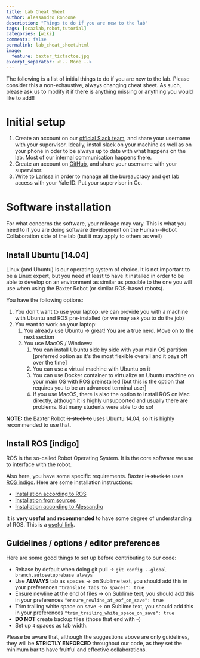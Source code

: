 ```yaml
---
title: Lab Cheat Sheet
author: Alessandro Roncone
description: "Things to do if you are new to the lab"
tags: [scazlab,robot,tutorial]
categories: [wiki]
comments: false
permalink: lab_cheat_sheet.html
image:
  feature: baxter_tictactoe.jpg
excerpt_separator: <!-- More -->
---
```


The following is a list of initial things to do if you are new to the lab. Please consider this a non-exhaustive, always changing cheat sheet. As such, please ask us to modify it if there is anything missing or anything you would like to add!!

<!-- More -->

# Initial setup

 1. Create an account on our [official Slack team](scazlab.slack.com), and share your username with your supervisor. Ideally, install slack on your machine as well as on your phone in oder to be always up to date with what happens on the lab. Most of our internal communication happens there.
 2. Create an account on [GitHub](github.com), and share your username with your supervisor.
 3. Write to [Larissa](http://scazlab.yale.edu/people/larissa-hall) in order to manage all the bureaucracy and get lab access with your Yale ID. Put your supervisor in Cc.

# Software installation

For what concerns the software, your mileage may vary. This is what you need to if you are doing software development on the Human--Robot Collaboration side of the lab (but it may apply to others as well)

## Install Ubuntu [14.04]

Linux (and Ubuntu) is our operating system of choice. It is not important to be a Linux expert, but you need at least to have it installed in order to be able to develop on an environment as similar as possible to the one you will use when using the Baxter Robot (or similar ROS-based robots).

You have the following options:

1. You don't want to use your laptop: we can provide you with a machine with Ubuntu and ROS pre-installed (or we may ask you to do the job)
2. You want to work on your laptop:
    1. You already use Ubuntu → great! You are a true nerd. Move on to the next section
    2. You use MacOS / Windows:
        1. You can install Ubuntu side by side with your main OS partition [preferred option as it's the most flexible overall and it pays off over the time]
        2. You can use a virtual machine with Ubuntu on it
        3. You can use Docker container to virtualize an Ubuntu machine on your main OS with ROS preinstalled [but this is the option that requires you to be an advanced terminal user]
        4. If you use MacOS, there is also the option to install ROS on Mac directly, although it is highly unsupported and usually there are problems. But many students were able to do so!

**NOTE:** the Baxter Robot ~~is stuck to~~ uses Ubuntu 14.04, so it is highly recommended to use that.

## Install ROS [indigo]

ROS is the so-called Robot Operating System. It is the core software we use to interface with the robot.

Also here, you have some specific requirements. Baxter ~~is stuck to~~ uses [ROS indigo](http://wiki.ros.org/indigo). Here are some installation instructions:

  - [Installation according to ROS](http://wiki.ros.org/indigo/Installation/Ubuntu)
  - [Installation from sources](http://wiki.ros.org/indigo/Installation/Source)
  - [Installation according to Alessandro](https://alecive.github.io/ros_installation.html)

It is **very useful** and **recommended** to have some degree of understanding of ROS. This is a [useful link](https://alecive.github.io/ros_concepts.html).

## Guidelines / options / editor preferences

Here are some good things to set up before contributing to our code:

 * Rebase by default when doing git pull → `git config --global branch.autosetuprebase always`
 * Use **ALWAYS** tab as spaces → on Sublime text, you should add this in your preferences `"translate_tabs_to_spaces": true`
 * Ensure newline at the end of files → on Sublime text, you should add this in your preferences `"ensure_newline_at_eof_on_save": true`
 * Trim trailing white space on save → on Sublime text, you should add this in your preferences `"trim_trailing_white_space_on_save": true`
 * **DO NOT** create backup files (those that end with `~`)
 * Set up `4` spaces as tab width.

Please be aware that, although the suggestions above are only guidelines, they will be **STRICTLY ENFORCED** throughout our code, as they set the minimum bar to have fruitful and effective collaborations.
